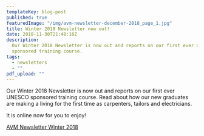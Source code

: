 ```yaml
---
templateKey: blog-post
published: true
featuredImage: "/img/avm-newsletter-december-2018_page_1.jpg"
title: Winter 2018 Newsletter now out!
date: 2018-11-30T21:48:16Z
description:
  Our Winter 2018 Newsletter is now out and reports on our first ever UNESCO
  sponsored training course.
tags:
  - newsletters
  - ""
pdf_upload: ""
---
```


Our Winter 2018 Newsletter is now out and reports on our first ever UNESCO sponsored training course. Read about how our new graduates are making a living for the first time as carpenters, tailors and electricians.

It is online now for you to enjoy!

[AVM Newsletter Winter 2018](http://www.africanvision.org.uk/africa-vision-news/wp-content/uploads/2018/11/AVM-Newsletter-November-2018.pdf)
